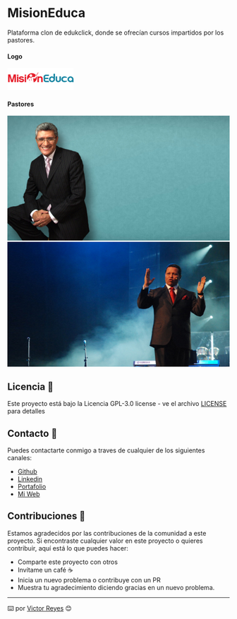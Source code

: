 # MisionEduca
Plataforma clon de edukclick, donde se ofrecían cursos impartidos por los pastores.

#### Logo
<img src='https://raw.githubusercontent.com/tenshi98/Trabajo_Imagenes/main/MisionEduca/src/logo.png' />

#### Pastores
<img src='https://raw.githubusercontent.com/tenshi98/Trabajo_Imagenes/main/MisionEduca/src/bg_html5_2.jpg' />
<img src='https://raw.githubusercontent.com/tenshi98/Trabajo_Imagenes/main/MisionEduca/src/bg6b.jpg' />

## Licencia 📄
Este proyecto está bajo la Licencia GPL-3.0 license - ve el archivo [LICENSE](LICENSE) para detalles

## Contacto 📖
Puedes contactarte conmigo a traves de cualquier de los siguientes canales:
- [Github](https://github.com/tenshi98)
- [Linkedin](https://www.linkedin.com/in/victor-reyes-galvez/)
- [Portafolio](https://tenshi98.github.io/portafolio/)
- [Mi Web](https://web.digitalcreations.cl/)

## Contribuciones 🎁
Estamos agradecidos por las contribuciones de la comunidad a este proyecto. Si encontraste cualquier valor en este proyecto o quieres contribuir, aquí está lo que puedes hacer:

- Comparte este proyecto con otros
- Invítame un café ☕
- Inicia un nuevo problema o contribuye con un PR
- Muestra tu agradecimiento diciendo gracias en un nuevo problema.

---

⌨️ por [Victor Reyes](https://github.com/tenshi98) 😊